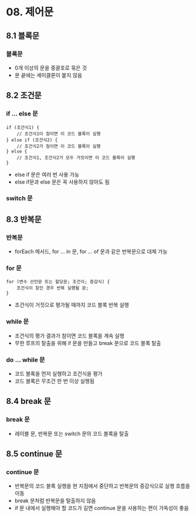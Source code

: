 # 08. 제어문

## 8.1 블록문

### 블록문

- 0개 이상의 문을 중괄호로 묶은 것
- 문 끝에는 세미클론이 붙지 않음

## 8.2 조건문

### if … else 문

```markup
if (조건식1) {
	// 조건식1이 참이면 이 코드 블록이 실행
} else if (조건식2) {
	// 조건식2가 참이면 이 코드 블록이 실행
} else {
	// 조건식1, 조건식2가 모두 거짓이면 이 코드 블록이 실행
}
```

- else if 문은 여러 번 사용 가능
- else if문과 else 문은 꼭 사용하지 않아도 됨

### switch 문

## 8.3 반복문

### 반복문

- forEach 메서드, for … in 문, for … of 문과 같은 반복문으로 대체 가능

### for 문

```markup
for (변수 선언문 또는 할당문; 조건식; 증감식) {
	조건식이 참인 경우 반복 실행될 문;
}
```

- 조건식이 거짓으로 평가될 때까지 코드 블록 반복 실행

### while 문

- 조건식의 평가 결과가 참이면 코드 블록을 계속 실행
- 무한 루프의 탈출을 위해 if 문을 만들고 break 문으로 코드 블록 탈출

### do … while 문

- 코드 블록을 먼저 실행하고 조건식을 평가
- 코드 블록은 무조건 한 번 이상 실행됨

## 8.4 break 문

### break 문

- 레이블 문, 반복문 또는 switch 문의 코드 블록을 탈출

## 8.5 continue 문

### continue 문

- 반복문의 코드 블록 실행을 현 지점에서 중단하고 반복문의 증감식으로 실행 흐름을 이동
- break 문처럼 반복문을 탈출하지 않음
- if 문 내에서 실행해야 할 코드가 길면 continue 문을 사용하는 편이 가독성이 좋음
